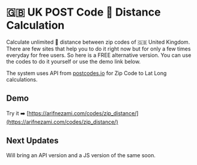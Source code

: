 # 🇬🇧 UK POST Code 📍 Distance Calculation

Calculate unlimited 📍 distance between zip codes of 🇬🇧 United Kingdom. There are few sites that help you to do it right now but for only a few times everyday for free users. So here is a FREE alternative version. You can use the codes to do it yourself or use the demo link below.

The system uses API from [postcodes.io](postcodes.io) for Zip Code to Lat Long calculations.

## Demo
Try it ➡️ [https://arifnezami.com/codes/zip_distance/](https://arifnezami.com/codes/zip_distance/)

## Next Updates

Will bring an API version and a JS version of the same soon.
